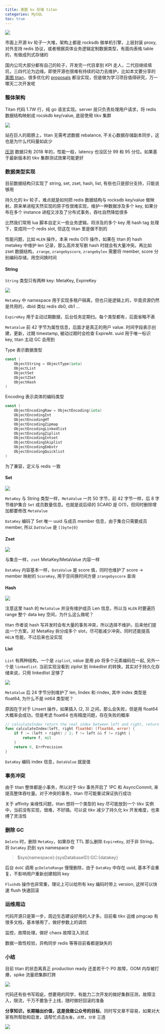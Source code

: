 ```yaml
---
title: 美图 kv 存储 titan
categories: MySQL
toc: true
---
```


![](/images/titan-cover.jpg)

市面上开源 kv 轮子一大堆，架构上都是 rocksdb 做单机引擎，上层封装 proxy, 对外支持 redis 协议，或者根据具体业务逻辑定制数据类型，有面向表格 table 的，有做成列式存储的

国内公司大部分都有自己的轮子，开发完一代目拿到 KPI 走人，二代目继续填坑，三四代沦为边缘。即使开源也很难有持续的动力去维护，比如本文要分享的 [美图 titan]("https://github.com/distributedio/titan", "美团 titan")，很多优化的 [proposals]("https://github.com/distributedio/titan/tree/master/proposals", "优化 proposals") 都没实现，但是做为学习项目值得研究，万一哪天二次开发呢

### 整体架构
Titan 代码 1.7W 行，纯 go 语言实现。server 层只负责处理用户请求，将 redis 数据结构映射成 rocskdb key/value, 底层使用 tikv 集群

![](/images/titan-arch.jpeg)

站在巨人的肩膀上，titan 无需考滤数据 rebalance, 不关心数据存储副本同步，这也是为什么代码量如此少

[压测]("https://github.com/distributedio/titan/blob/master/docs/benchmark/benchmark.md", "titan benchmark") 数据只有 2018 年的，性能一般，latency 也没区分 99 和 95 分位。如果基于最新版本的 tikv 集群测试效果可能更好

### 数据类型实现
目前数据结构只实现了 string, set, zset, hash, list, 有些也只是部分支持，只能说够用

持久化的 kv 轮子，难点就是如何把 redis 数据结构与 rocksdb key/value 做映射。原来单进程天然实现的原子性很难实现，维护一种数据涉及多个 key, 如果分布在多个 instance 进程又涉及了分布式事务，吞吐自然降低很多

比然我们常用 lua 脚本自定义一些业务逻辑，将涉及的多个 key 用 hash tag 处理下，变成同一个 redis slot, 但这在 titan 里是做不到的

性能问题，比如 `HLEN` 操作，本来 redis O(1) 操作，如果在 titan  的 hash metakey 中维护 len 记录，那么高并发写删 hash 时就会有大量冲突。再比如 zset 数据结构，`zrange`, `zrangebyscore`, `zrangebylex` 需要将 member, score 分别编码存储，用空间换时间
#### String
`String` 类型只有两种 key: MetaKey, ExpireKey

![](/images/titan-strings.jpg)

`MetaKey` 中 namespace 用于实现多租户隔离，但也只是逻辑上的，毕竟资源仍然是共用的，dbid 类似 redis db0, db1 ...

`ExpireKey` 用于主动过期数据，后台任务定期扫。每个类型都有，后面省略不表

`MetaValue` 前 42 字节为属性信息，后面才是真正的用户 value. 时间字段表示创建，更新，过期 timestamp, 被动过期时会检查 ExpireAt. uuid 用于唯一标识 key, titan 主动 GC 会用到

Type 表示数据类型

```go
const (
	ObjectString = ObjectType(iota)
	ObjectList
	ObjectSet
	ObjectZSet
	ObjectHash
)
```
Encoding 表示具体的编码类型
```go
const (
	ObjectEncodingRaw = ObjectEncoding(iota)
	ObjectEncodingInt
	ObjectEncodingHT
	ObjectEncodingZipmap
	ObjectEncodingLinkedlist
	ObjectEncodingZiplist
	ObjectEncodingIntset
	ObjectEncodingSkiplist
	ObjectEncodingEmbstr
	ObjectEncodingQuicklist
)
```
为了兼容，定义与 redis 一致
#### Set
![](/images/titan-set.jpg)

`MetaKey` 与 String 类型一样，`MetaValue` 一共 50 字节，前 42 字节一样，后 8 字节维护集合 `Set` 成员数量信息。也就是说后续的 SCARD 是 O(1)，但同时删除增加都要修改 `MetaValue`

`DataKey` 编码了 Set 唯一 uuid 与成员 member 信息，由于集合只需要成员 member, 所以 `DatValue` 是 `[]byte{0}`
#### Zset
![](/images/titan-zset.jpg)

与集合一样，`zset` MetaKey/MetaValue 内容一样

`DataKey` 内容基本一样，`DataValue` 是 score 值，同时也维护了 score -> member 映射的 `ScoreKey`, 用于空间换时间方便 `zrangebyscore` 查询

#### Hash
![](/images/titan-hash.jpg)

注意这里 hash 的 `MetaValue` 并没有维护成员 Len 信息，所以当 `HLEN` 时要遍历 range 整个 data key 空间，为什么这么做呢？

titan 作者说 hash 写并发时会有大量的事务冲突，所以选择不维护。后来他们提出一个方案，对 MetaKey 拆分成多个 slot，尽可能减少冲突，同时还能提高 `HELN` 性能，不过后来也没实现

#### List
`List` 有两种结构，一个是 `ziplist`, value 是用 pb 将多个元素编码在一起, 另外一个是 `linkedlist`. 当前实现没看到 ziplist 到 linkedlist 的转换，其实对于持久化存储来说，只用 linkedlist 足够了

![](/images/titan-list.jpg)

`MetaValue` 后 24 字节分别维护了 len, lindex 和 rindex, 其中 index 类型是 float64, 为什么不是 int64 类型呢？

原因在于对于 Linsert 操作，如果插入 (2, 3) 之间，那么会失败，但是用 float64 大概率会成功，但是考滤 float64 也有精度问题，存在失败的概率
```go
// calculateIndex return the real index between left and right, return ErrPerc=
func calculateIndex(left, right float64) (float64, error) {
	if f := (left + right) / 2; f != left && f != right {
		return f, nil
	}
	return 0, ErrPrecision
}
```

`DataKey` 编码 index 信息，`DataValue` 就是值

### 事务冲突
由于 titan 整体都是小事务，所以对于 tikv 事务开启了 1PC 和 AsyncCommit, 来提高整体吞吐量。对于冲突的事务，titan 尽可能重试保证执行成功

关于 affinity 亲缘性问题，titan 想将一个类型的 key 尽可能放到一个 tikv 实例中，当前没有实现，很难，不好搞。可以说 tikv 减少了持久化 kv 开发难度，也束缚了灵活性

### 删除 GC
`Delete` 时，删除 `MetaKey`，如果存在 TTL 那么删除 `ExpireKey`, 对于非 String，将 `DataKey` 扔到 sys namespace 中

> $sys{namespace}:{sysDatabaseID}:GC:{datakey}

后台 `doGC` 调用 `gcDeleteRange` 慢慢删除，由于 `DataKey` 中存在 uuid, 基本不会重复，不影响用户重新创建相同 key

`Flushdb` 操作也非常重，理论上可以给所有 key 编码时带上 version, 这样可以快速 flush 快速回滚

### 运维周边
代码开源只是第一步，周边生态建设好用的人才多。目前看 tikv 运维 pingcap 有很多文档，基本够用了，做好参数上的调优

监控，故障处理，做好 chaos 故障注入测试

数据一致性校验，异构同步 redis 等等目前看都是缺失的

### 小结
目前 titan 的状态离真正 production ready 还差若干个 P0 故障，OOM 内存被打爆，spike 流量把集群打跨

![](/images/titan-zrangebylex.jpg)

代码还有些书写瑕疵，想要用的同学，有能力二次开发的做好集群压测，故障注入，限流，千万不要急于上线，随时做好回滚的准备

**分享知识，长期输出价值，这是我做公众号的目标**。同时写文章不容易，如果对大家有所帮助和启发，请帮忙点击`在看`，`点赞`，`分享` 三连

![](/images/dongzerun-weixin-code.png)